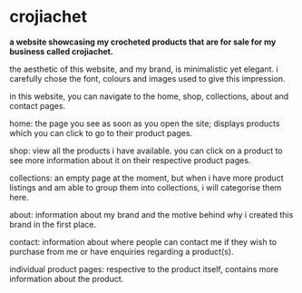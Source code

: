 # crojiachet

**a website showcasing my crocheted products that are for sale for my business called crojiachet.**

the aesthetic of this website, and my brand, is minimalistic yet elegant. i carefully chose the font, colours and images used to give this impression.

in this website, you can navigate to the home, shop, collections, about and contact pages.


home: the page you see as soon as you open the site; displays products which you can click to go to their product pages.

shop: view all the products i have available. you can click on a product to see more information about it on their respective product pages.

collections: an empty page at the moment, but when i have more product listings and am able to group them into collections, i will categorise them here.

about: information about my brand and the motive behind why i created this brand in the first place.

contact: information about where people can contact me if they wish to purchase from me or have enquiries regarding a product(s).

individual product pages: respective to the product itself, contains more information about the product.
